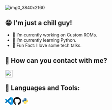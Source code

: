 ![img0_3840x2160](https://github.com/user-attachments/assets/ce9552f0-babb-41db-8828-f637ed066d65)

## 😁 I'm just a chill guy!
- 🔭 I’m currently working on Custom ROMs.
- 🌱 I’m currently learning Python.
- 🚀 Fun Fact: I love some tech talks.

## 📩 How can you contact with me?

[<img align="left" height="24" width="24" src="https://raw.githubusercontent.com/dheereshagrwal/colored-icons/48168dc3cb093fba153af35248e1a54db5b08494/public/icons/instagram/instagram.svg" />][instagram]

<br />

## 🔧 Languages and Tools:

[<img align="left" alt="Visual Studio Code" width="26px" src="https://raw.githubusercontent.com/github/explore/80688e429a7d4ef2fca1e82350fe8e3517d3494d/topics/visual-studio-code/visual-studio-code.png" />][vsCode]
[<img align="left" alt="GitHub" width="26px" src="https://raw.githubusercontent.com/github/explore/78df643247d429f6cc873026c0622819ad797942/topics/github/github.png" />][github]
[<img align="left" alt="Python" width="26px" src="https://raw.githubusercontent.com/github/explore/cebd63002168a05a6a642f309227eefeccd92950/topics/python/python.png" />][python]

[instagram]: https://instagram.com/lyntax_
[vsCode]: https://code.visualstudio.com/
[github]: https://github.com/meeo11
[python]: https://www.python.org/
